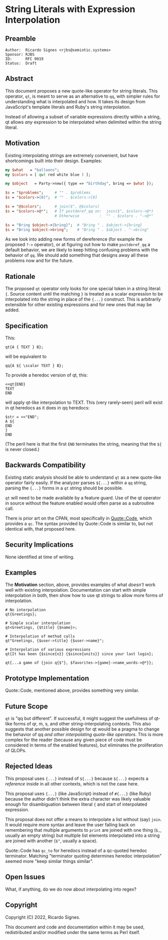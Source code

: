 # String Literals with Expression Interpolation

## Preamble

    Author:  Ricardo Signes <rjbs@semiotic.systems>
    Sponsor: RJBS
    ID:      RFC 0019
    Status:  Draft

## Abstract

This document proposes a new quote-like operator for string literals.  This
operator, `qt`, is meant to serve as an alternative to `qq`, with simpler rules
for understanding what is interpolated and how.  It takes its design from
JavaScript's template literals and Ruby's string interpolation.

Instead of allowing a subset of variable expressions directly within a string,
qt allows *any* expression to be interpolated when delimited within the string
literal.

## Motivation

Existing interpolating strings are extremely convenient, but have shortcomings
built into their design.  Examples:

```perl
my $what   = "balloons";
my $colors = [ qw( red white blue ) ];

my $object   = Party->new({ type => "birthday", bring => $what });

$s = "$problems";     # "" . $problems
$s = "$colors->[0]";  # "" . $colors->[0]

$s = "@$colors";      # join($", @$colors)
$s = "$colors->@*";   # If postderef_qq on:  join($", $colors->@*)
                      # Otherwise         :  "" . $colors . "->@*"

$s = "Bring $object->{bring}";  # "Bring " . $object->{bring}
$s = "Bring $object->bring";    # "Bring " . $object . "->bring"
```

As we look into adding new forms of dereference (for example the proposed `?->`
operator), or at figuring out how to make `postderef_qq` a default behavior, we
are likely to keep hitting confusing problems with the behavior of `qq`.  We
should add something that designs away all these problems now and for the
future.

## Rationale

The proposed `qt` operator only looks for one special token in a string
literal: `{`.  Source content until the matching `}` is treated as a scalar
expression to be interpolated into the string in place of the `{...}`
construct.  This is arbitrarily extensible for other existing expressions and
for new ones that may be added.

## Specification

This:

```
qt{A { TEXT } B};
```

will be equivalent to

```
qq{A ${ \scalar TEXT } B};
```

To provide a heredoc version of qt, this:

```
<<qt{END}
TEXT
END
```

will apply qt-like interpolation to TEXT.  This (very rarely-seen) peril will
exist in qt heredocs as it does in qq heredocs:

```
$str = <<"END";
A ${
END
}
END
```

(The peril here is that the first `END` terminates the string, meaning that the
`${` is never closed.)

## Backwards Compatibility

Existing static analysis should be able to understand `qt` as a new quote-like
operator fairly easily.  If the analyzer parses `${...}` within a `qq` string,
parsing the `{...}` forms in a `qt` string should be possible.

`qt` will need to be made available by a feature guard.  Use of the qt operator
in source without the feature enabled would often parse as a subroutine call.

There is prior art on the CPAN, most specifically in
[Quote::Code](https://metacpan.org/pod/Quote::Code), which provides a `qc`.
The syntax provided by Quote::Code is similar to, but not identical with, that
proposed here.

## Security Implications

None identified at time of writing.

## Examples

The **Motivation** section, above, provides examples of what *doesn't* work
well with existing interpolation.  Documentation can start with simple
interpolation in both, then show how to use qt strings to allow more forms of
interpolation.

```
# No interpolation
qt{Greetings};

# Simple scalar interpolation
qt<Greetings, {$title} {$name}>;

# Interpolation of method calls
qt"Greetings, {$user->title} {$user->name}";

# Interpolation of various expressions
qt{It has been {$since{n}} {$since{units}} since your last login};

qt{...a game of {join q{$"}, $favorites->{game}->name_words->@*}};
```

## Prototype Implementation

Quote::Code, mentioned above, provides something very similar.

## Future Scope

`qt` is "qq but different".  If successful, it might suggest the usefulness of
qt-like forms of qr, m, s, and other string-interpolating contexts.  This also
suggests that another possible design for qt would be a pragma to change the
behavior of qq *and other interpolating quote-like operators*.  This is more
complex for the reader (because any given piece of code must be considered in
terms of the enabled features), but eliminates the proliferation of QLOPs.

## Rejected Ideas

This proposal uses `{...}` instead of `${...}` because `${...}` expects a
*reference* inside in all other contexts, which is not the case here.

This proposal uses `{...}` (like JavaScript) instead of `#{...}` (like Ruby)
because the author didn't think the extra character was likely valuable enough
for disambiguation between literal `{` and start of interpolated expression.

This proposal does not offer a means to interpolate a list without (say)
`join`.  It would require more syntax and leave the user falling back on
remembering that multiple arguments to `print` are joined with one thing (`$,`,
usually an empty string) but multiple list elements interpolated into a string
are joined with another (`$"`, usually a space).

Quote::Code has `qc_to` for heredocs instead of a qc-quoted heredoc terminator.
Matching "terminator quoting determines heredoc interpolation" seemed more
"keep similar things similar".

## Open Issues

What, if anything, do we do now about interpolating into regex?

## Copyright

Copyright (C) 2022, Ricardo Signes.

This document and code and documentation within it may be used, redistributed and/or modified under the same terms as Perl itself.
